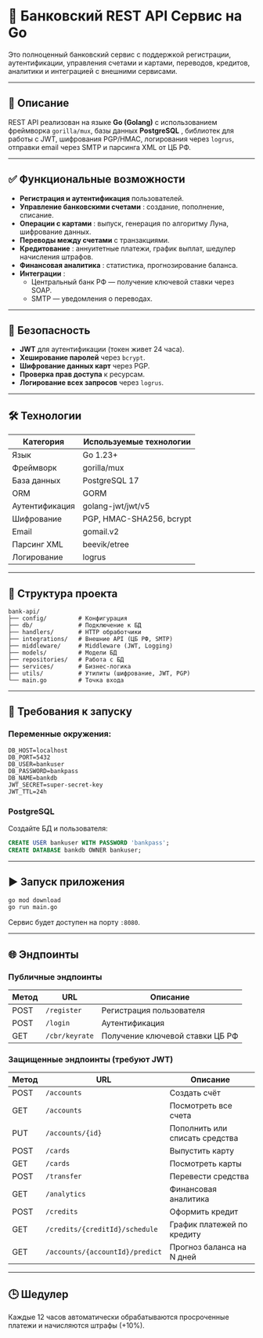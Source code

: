 # 🏦 Банковский REST API Сервис на Go

Это полноценный банковский сервис с поддержкой регистрации, аутентификации, управления счетами и картами, переводов, кредитов, аналитики и интеграцией с внешними сервисами.

---

## 📌 Описание

REST API реализован на языке **Go (Golang)** с использованием фреймворка `gorilla/mux`, базы данных **PostgreSQL** , библиотек для работы с JWT, шифрования PGP/HMAC, логирования через `logrus`, отправки email через SMTP и парсинга XML от ЦБ РФ.

---

## ✅ Функциональные возможности

- **Регистрация и аутентификация** пользователей.
- **Управление банковскими счетами** : создание, пополнение, списание.
- **Операции с картами** : выпуск, генерация по алгоритму Луна, шифрование данных.
- **Переводы между счетами** с транзакциями.
- **Кредитование** : аннуитетные платежи, график выплат, шедулер начисления штрафов.
- **Финансовая аналитика** : статистика, прогнозирование баланса.
- **Интеграции** :
    - Центральный банк РФ — получение ключевой ставки через SOAP.
    - SMTP — уведомления о переводах.

---

## 🔐 Безопасность

- **JWT** для аутентификации (токен живет 24 часа).
- **Хеширование паролей** через `bcrypt`.
- **Шифрование данных карт** через PGP.
- **Проверка прав доступа** к ресурсам.
- **Логирование всех запросов** через `logrus`.

---

## 🛠 Технологии

|Категория|Используемые технологии|
|---|---|
|Язык|Go 1.23+|
|Фреймворк|gorilla/mux|
|База данных|PostgreSQL 17|
|ORM|GORM|
|Аутентификация|golang-jwt/jwt/v5|
|Шифрование|PGP, HMAC-SHA256, bcrypt|
|Email|gomail.v2|
|Парсинг XML|beevik/etree|
|Логирование|logrus|

---

## 📁 Структура проекта

```
bank-api/
├── config/         # Конфигурация
├── db/             # Подключение к БД
├── handlers/       # HTTP обработчики
├── integrations/   # Внешние API (ЦБ РФ, SMTP)
├── middleware/     # Middleware (JWT, Logging)
├── models/         # Модели БД
├── repositories/   # Работа с БД
├── services/       # Бизнес-логика
├── utils/          # Утилиты (шифрование, JWT, PGP)
└── main.go         # Точка входа
```

---

## 🧪 Требования к запуску

### Переменные окружения:

```env
DB_HOST=localhost
DB_PORT=5432
DB_USER=bankuser
DB_PASSWORD=bankpass
DB_NAME=bankdb
JWT_SECRET=super-secret-key
JWT_TTL=24h
```

### PostgreSQL

Создайте БД и пользователя:

```sql
CREATE USER bankuser WITH PASSWORD 'bankpass';
CREATE DATABASE bankdb OWNER bankuser;
```

---

## ▶️ Запуск приложения

```bash
go mod download
go run main.go
```

Сервис будет доступен на порту `:8080`.

---

## 🌐 Эндпоинты

### Публичные эндпоинты

|Метод|URL|Описание|
|---|---|---|
|POST|`/register`|Регистрация пользователя|
|POST|`/login`|Аутентификация|
|GET|`/cbr/keyrate`|Получение ключевой ставки ЦБ РФ|

### Защищенные эндпоинты (требуют JWT)

|Метод|URL|Описание|
|---|---|---|
|POST|`/accounts`|Создать счёт|
|GET|`/accounts`|Посмотреть все счета|
|PUT|`/accounts/{id}`|Пополнить или списать средства|
|POST|`/cards`|Выпустить карту|
|GET|`/cards`|Посмотреть карты|
|POST|`/transfer`|Перевести средства|
|GET|`/analytics`|Финансовая аналитика|
|POST|`/credits`|Оформить кредит|
|GET|`/credits/{creditId}/schedule`|График платежей по кредиту|
|GET|`/accounts/{accountId}/predict`|Прогноз баланса на N дней|

---

## 🕒 Шедулер

Каждые 12 часов автоматически обрабатываются просроченные платежи и начисляются штрафы (+10%).
